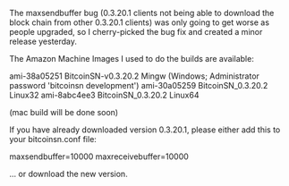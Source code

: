The maxsendbuffer bug (0.3.20.1 clients not being able to download the block chain from other 0.3.20.1 clients) was only going to get
worse as people upgraded, so I cherry-picked the bug fix and created a minor release yesterday.

The Amazon Machine Images I used to do the builds are available:

  ami-38a05251   BitcoinSN-v0.3.20.2 Mingw    (Windows; Administrator password 'bitcoinsn development')
  ami-30a05259   BitcoinSN_0.3.20.2 Linux32
  ami-8abc4ee3   BitcoinSN_0.3.20.2 Linux64

(mac build will be done soon)

If you have already downloaded version 0.3.20.1, please either add this to your bitcoinsn.conf file:

  maxsendbuffer=10000
  maxreceivebuffer=10000

... or download the new version.
